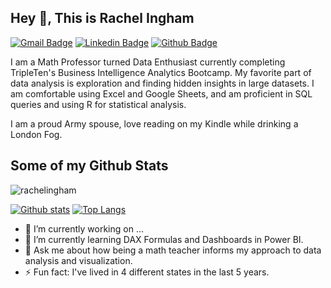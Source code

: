 ## Hey 👋, This is Rachel Ingham
[![Gmail Badge](https://img.shields.io/badge/-rachelgkeyser@gmail.com-c14438?style=flat&logo=Gmail&logoColor=white&link=mailto:rachelgkeyser@gmail.com)](mailto:rachelgkeyser@gmail.com) 
[![Linkedin Badge](https://img.shields.io/badge/-linkedin.com/in/rachelg-ingham/-0072b1?style=flat&logo=Linkedin&logoColor=white&link=https://www.linkedin.com/in/linkedin.com/in/rachelg-ingham//)](https://www.linkedin.com/in/linkedin.com/in/rachelg-ingham//) [![Github Badge](https://img.shields.io/badge/-rachelingham-grey?style=flat&logo=github&logoColor=white&link=https://github.com/rachelingham/)](https://www.github.com/rachelingham/) <p align='left'>I am a Math Professor turned Data Enthusiast currently completing TripleTen's Business Intelligence Analytics Bootcamp. My favorite part of data analysis is exploration and finding hidden insights in large datasets. I am comfortable using Excel and Google Sheets, and am proficient in SQL queries and using R for statistical analysis. 

I am a proud Army spouse, love reading on my Kindle while drinking a London Fog. </p>

## Some of my Github Stats
<p align=left> <img src=https://komarev.com/ghpvc/?username=rachelingham alt=rachelingham /> </p>

[![Github stats](https://github-readme-stats.vercel.app/api?username=rachelingham&show_icons=true&include_all_commits=true)](https://github.com/rachelingham/github-readme-stats)
[![Top Langs](https://github-readme-stats.vercel.app/api/top-langs/?username=rachelingham&layout=compact)](https://github.com/rachelingham/github-readme-stats)

- 🔭 I’m currently working on ...
- 🌱 I’m currently learning DAX Formulas and Dashboards in Power BI.
- 💬 Ask me about how being a math teacher informs my approach to data analysis and visualization.
- ⚡ Fun fact: I've lived in 4 different states in the last 5 years. 
